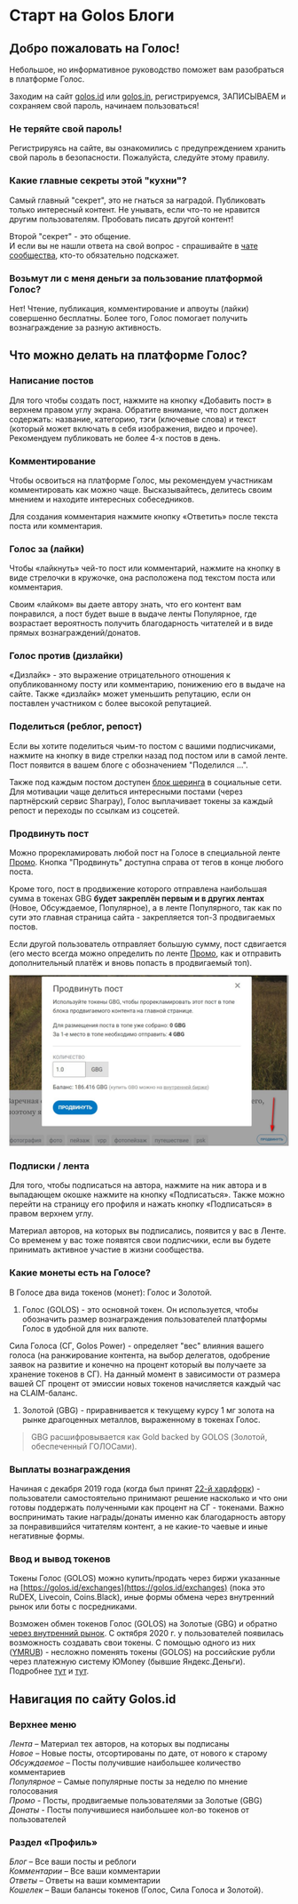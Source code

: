 # Старт на Golos Блоги

## Добро пожаловать на Голос!

Небольшое, но информативное руководство поможет вам разобраться в платформе Голос.

Заходим на сайт [golos.id](https://golos.id) или [golos.in](https://golos.in), регистрируемся, ЗАПИСЫВАЕМ и сохраняем свой пароль, начинаем пользоваться!

### Не теряйте свой пароль!

Регистрируясь на сайте, вы ознакомились с предупреждением хранить свой пароль в безопасности. Пожалуйста, следуйте этому правилу.

### Какие главные секреты этой "кухни"?

Самый главный "секрет", это не гнаться за наградой. Публиковать только интересный контент. Не унывать, если что-то не нравится другим пользователям. Пробовать писать другой контент!

Второй "секрет" - это общение.  
И если вы не нашли ответа на свой вопрос - спрашивайте в [чате сообщества](https://golos.chatbro.com/), кто-то обязательно подскажет.

### Возьмут ли с меня деньги за пользование платформой Голос?

Нет! Чтение, публикация, комментирование и апвоуты \(лайки\) совершенно бесплатны. Более того, Голос помогает получить вознаграждение за разную активность.

## Что можно делать на платформе Голос?

### Написание постов

Для того чтобы создать пост, нажмите на кнопку «Добавить пост» в верхнем правом углу экрана. Обратите внимание, что пост должен содержать: название, категорию, тэги \(ключевые слова\) и текст \(который может включать в себя изображения, видео и прочее\). Рекомендуем публиковать не более 4-х постов в день.

### Комментирование

Чтобы освоиться на платформе Голос, мы рекомендуем участникам комментировать как можно чаще. Высказывайтесь, делитесь своим мнением и находите интересных собеседников.

Для создания комментария нажмите кнопку «Ответить» после текста поста или комментария.

### Голос за \(лайки\)

Чтобы «лайкнуть» чей-то пост или комментарий, нажмите на кнопку в виде стрелочки в кружочке, она расположена под текстом поста или комментария.

Своим «лайком» вы даете автору знать, что его контент вам понравился, а пост будет выше в выдаче ленты Популярное, где возрастает вероятность получить благодарность читателей и в виде прямых вознаграждений/донатов.

### Голос против \(дизлайки\)

«Дизлайк» - это выражение отрицательного отношения к опубликованному посту или комментарию, понижению его в выдаче на сайте. Также «дизлайк» может уменьшить репутацию, если он поставлен участником с более высокой репутацией.

### Поделиться \(реблог, репост\)

Если вы хотите поделиться чьим-то постом с вашими подписчиками, нажмите на кнопку в виде стрелки назад под постом или в самой ленте. Пост появится в вашем блоге с обозначением "Поделился ...".

Также под каждым постом доступен [блок шеринга](https://golos.id/ru--golos/@lex/reposty-v-socseti-s-voznagrazhdeniem-golosami-i-prochie-novosti) в социальные сети. Для мотивации чаще делиться интересными постами \(через партнёрский сервис Sharpay\), Голос выплачивает токены за каждый репост и переходы по ссылкам из соцсетей.

### Продвинуть пост

Можно прорекламировать любой пост на Голосе в специальной ленте [Промо](https://golos.id/promoted). Кнопка "Продвинуть" доступна справа от тегов в конце любого поста.

Кроме того, пост в продвижение которого отправлена наибольшая сумма в токенах GBG **будет закреплён первым и в других лентах** \(Новое, Обсуждаемое, Популярное\), а в ленте Популярного, так как по сути это главная страница сайта - закрепляется топ-3 продвигаемых постов.

Если другой пользователь отправляет большую сумму, пост сдвигается \(его место всегда можно определить по ленте [Промо](https://golos.id/promoted), как и отправить дополнительный платёж и вновь попасть в продвигаемый топ\).

![](../../.gitbook/assets/165116.jpg)

### Подписки / лента

Для того, чтобы подписаться на автора, нажмите на ник автора и в выпадающем окошке нажмите на кнопку «Подписаться». Также можно перейти на страницу его профиля и нажать кнопку «Подписаться» в правом верхнем углу.

Материал авторов, на которых вы подписались, появится у вас в Ленте. Со временем у вас тоже появятся свои подписчики, если вы будете принимать активное участие в жизни сообщества.

### Какие монеты есть на Голосе?

В Голосе два вида токенов \(монет\): Голос и Золотой.

1. Голос \(GOLOS\) - это основной токен. Он используется, чтобы обозначить размер вознаграждения пользователей платформы Голос в удобной для них валюте.

Сила Голоса \(СГ, Golos Power\) - определяет "вес" влияния вашего голоса \(на ранжирование контента, на выбор делегатов, одобрение заявок на развитие и конечно на процент который вы получаете за хранение токенов в СГ\). На данный момент в зависимости от размера вашей СГ процент от эмиссии новых токенов начисляется каждый час на CLAIM-баланс.

1. Золотой \(GBG\) - приравнивается к текущему курсу 1 мг золота на рынке драгоценных металлов, выраженному в токенах Голос.

> GBG расшифровывается как Gold backed by GOLOS \(Золотой, обеспеченный ГОЛОСами\).

### Выплаты вознаграждения

Начиная с декабря 2019 года \(когда был принят [22-й хардфорк](../../developers/hardforks/hf22_release.md)\) - пользователи самостоятельно принимают решение насколько и что они готовы поддержать полученными как процент на СГ - токенами. Важно воспринимать такие награды/донаты именно как благодарность автору за понравившийся читателям контент, а не какие-то чаевые и иные негативные формы.

### Ввод и вывод токенов

Токены Голос \(GOLOS\) можно купить/продать через биржи указанные на [https://golos.id/exchanges](https://golos.id/exchanges) \(пока это RuDEX, Livecoin, Coins.Black\), иные формы обмена через внутренний рынок или боты с посредниками.

Возможен обмен токенов Голос \(GOLOS\) на Золотые \(GBG\) и обратно [через внутренний рынок](https://golos.id/market). С октября 2020 г. у пользователей появилась возможность создавать свои токены. С помощью одного из них \([YMRUB](https://golos.id/market/GOLOS/YMRUB)\) - несложно поменять токены \(GOLOS\) на российские рубли через платежную систему ЮMoney \(бывшие Яндекс.Деньги\). Подробнее [тут](https://golos.id/ru--golos/@ecurrex-ru/vvod-i-vyvod-rublei-na-golos) и [тут](https://golos.id/ru--kriptovalyuty/@ultrastod/manual-po-tokenu-ymrub-okno-v-fiat-i-obratno).

## Навигация по сайту Golos.id

### Верхнее меню

_Лента_ – Материал тех авторов, на которых вы подписаны  
_Новое_ – Новые посты, отсортированы по дате, от нового к старому  
_Обсуждаемое_ – Посты получившие наибольшее количество комментариев  
_Популярное_ – Самые популярные посты за неделю по мнение голосования  
_Промо_ - Посты, продвигаемые пользователями за Золотые \(GBG\)  
_Донаты_ - Посты получившиеся наибольшее кол-во токенов от пользователей

### Раздел «Профиль»

_Блог_ – Все ваши посты и реблоги  
_Комментарии_ – Все ваши комментарии  
_Ответы_ – Ответы на ваши комментарии  
_Кошелек_ – Ваши балансы токенов \(Голос, Сила Голоса и Золотой\).

